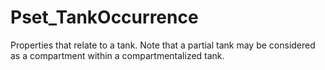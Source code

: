 # Pset_TankOccurrence

Properties that relate to a tank. Note that a partial tank may be considered as a compartment within a compartmentalized tank.<!-- end of definition -->
